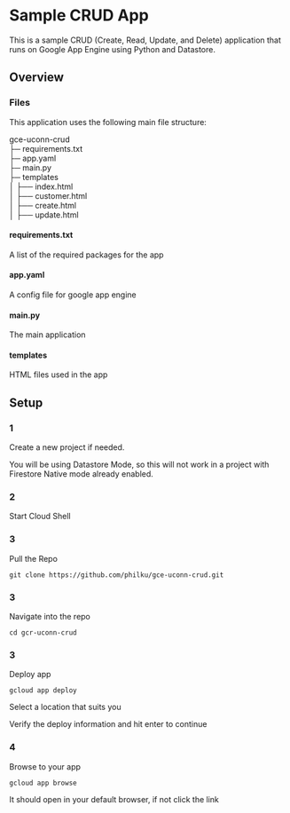# Sample CRUD App
This is a sample CRUD (Create, Read, Update, and Delete) application 
that runs on Google App Engine using Python and Datastore. 

## Overview

### Files
This application uses the following main file structure:

gce-uconn-crud                         <br>
├─ requirements.txt                       <br>
├─ app.yaml                               <br>
├─ main.py                                <br>
├─ templates                                <br>
│  ├── index.html                       <br>
│  ├── customer.html                       <br>
│  ├── create.html                       <br>
│  ├── update.html                       

#### requirements.txt
A list of the required packages for the app

#### app.yaml
A config file for google app engine

#### main.py
The main application

#### templates
HTML files used in the app


## Setup

### 1
Create a new project if needed.

You will be using Datastore Mode, so this will not work in a project with Firestore Native mode 
already enabled.

### 2
Start Cloud Shell

### 3
Pull the Repo

```shell script
git clone https://github.com/philku/gce-uconn-crud.git
```

### 3
Navigate into the repo

```shell script
cd gcr-uconn-crud
```

### 3
Deploy app

```shell script
gcloud app deploy
```

Select a location that suits you

Verify the deploy information and hit enter to continue 

### 4
Browse to your app

```shell script
gcloud app browse
```

It should open in your default browser, if not click the link